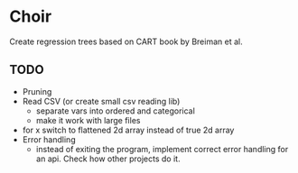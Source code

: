 # Choir

Create regression trees based on CART book by Breiman et al.

## TODO

- Pruning
- Read CSV (or create small csv reading lib)
	- separate vars into ordered and categorical
	- make it work with large files
- for x switch to flattened 2d array instead of true 2d array
- Error handling
	- instead of exiting the program, implement correct error handling for an
	api. Check how other projects do it.

